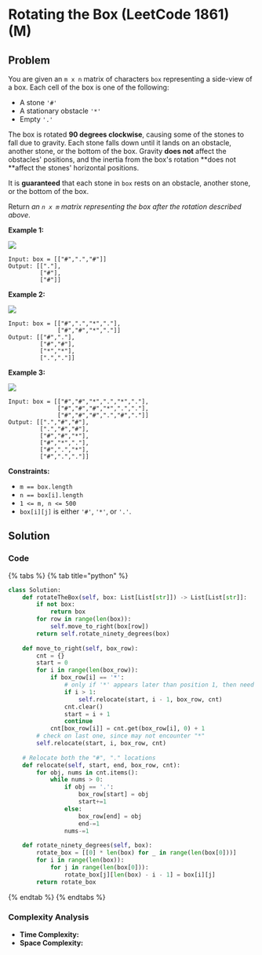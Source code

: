 # Rotating the Box (LeetCode 1861) (M)

## Problem

You are given an `m x n` matrix of characters `box` representing a side-view of a box. Each cell of the box is one of the following:

* A stone `'#'`
* A stationary obstacle `'*'`
* Empty `'.'`

The box is rotated **90 degrees clockwise**, causing some of the stones to fall due to gravity. Each stone falls down until it lands on an obstacle, another stone, or the bottom of the box. Gravity **does not** affect the obstacles' positions, and the inertia from the box's rotation **does not **affect the stones' horizontal positions.

It is **guaranteed** that each stone in `box` rests on an obstacle, another stone, or the bottom of the box.

Return _an _`n x m`_ matrix representing the box after the rotation described above_.

**Example 1:**

![](https://assets.leetcode.com/uploads/2021/04/08/rotatingtheboxleetcodewithstones.png)

```
Input: box = [["#",".","#"]]
Output: [["."],
         ["#"],
         ["#"]]
```

**Example 2:**

![](https://assets.leetcode.com/uploads/2021/04/08/rotatingtheboxleetcode2withstones.png)

```
Input: box = [["#",".","*","."],
              ["#","#","*","."]]
Output: [["#","."],
         ["#","#"],
         ["*","*"],
         [".","."]]
```

**Example 3:**

![](https://assets.leetcode.com/uploads/2021/04/08/rotatingtheboxleetcode3withstone.png)

```
Input: box = [["#","#","*",".","*","."],
              ["#","#","#","*",".","."],
              ["#","#","#",".","#","."]]
Output: [[".","#","#"],
         [".","#","#"],
         ["#","#","*"],
         ["#","*","."],
         ["#",".","*"],
         ["#",".","."]]
```

**Constraints:**

* `m == box.length`
* `n == box[i].length`
* `1 <= m, n <= 500`
* `box[i][j]` is either `'#'`, `'*'`, or `'.'`.

## Solution&#x20;

### Code

{% tabs %}
{% tab title="python" %}
```python
class Solution:
    def rotateTheBox(self, box: List[List[str]]) -> List[List[str]]:
        if not box:
            return box
        for row in range(len(box)):
            self.move_to_right(box[row])     
        return self.rotate_ninety_degrees(box)
    
    def move_to_right(self, box_row):
        cnt = {}
        start = 0
        for i in range(len(box_row)):
            if box_row[i] == '*':
                # only if '*' appears later than position 1, then need to relocate
                if i > 1:
                    self.relocate(start, i - 1, box_row, cnt)
                cnt.clear()
                start = i + 1
                continue
            cnt[box_row[i]] = cnt.get(box_row[i], 0) + 1
        # check on last one, since may not encounter "*"
        self.relocate(start, i, box_row, cnt)
    
    # Relocate both the "#", "." locations
    def relocate(self, start, end, box_row, cnt):
        for obj, nums in cnt.items():
            while nums > 0:
                if obj == '.':
                    box_row[start] = obj
                    start+=1
                else:
                    box_row[end] = obj
                    end-=1
                nums-=1
            
    def rotate_ninety_degrees(self, box):
        rotate_box = [[0] * len(box) for _ in range(len(box[0]))]
        for i in range(len(box)):
            for j in range(len(box[0])):
                rotate_box[j][len(box) - i - 1] = box[i][j]
        return rotate_box
```
{% endtab %}
{% endtabs %}

### Complexity Analysis

* **Time Complexity:**
* **Space Complexity:**
